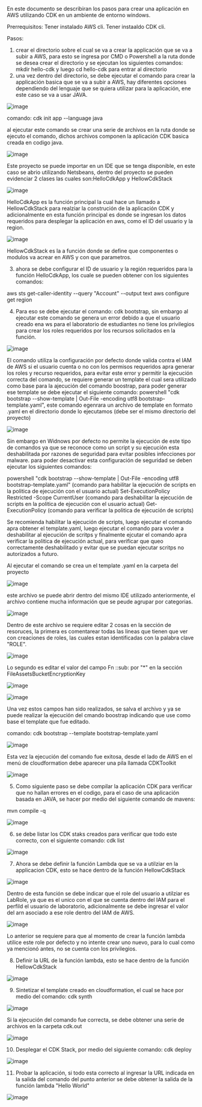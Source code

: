 En este documento se describiran los pasos para crear una aplicación en AWS utilizando CDK en un ambiente de entorno windows.

Prerrequisitos:
Tener instalado AWS cli.
Tener instaaldo CDK cli.

Pasos:
1) crear el directorio sobre el cual se va a crear la applicación que se va a subir a AWS, para esto se ingresa por CMD o Powershell a la ruta donde se desea crear el directorio y se ejecutan los siguientes comandos:
   mkdir hello-cdk y luego cd hello-cdk para entrar al directorio
2) una vez dentro del directorio, se debe ejecutar el comando para crear la applicación basica que se va a subir a AWS, hay diferentes opciones dependiendo del lenguaje que se quiera utilizar para la aplicación, ene este caso se va a usar JAVA.

![image](https://github.com/user-attachments/assets/9bcb57ec-f074-4e0c-9cf0-f480e5184127)

comando: cdk init app --language java

al ejecutar este comando se crear una serie de archivos en la ruta donde se ejecuto el comando, dichos archivos componen la aplicación CDK basica creada en codigo java.

![image](https://github.com/user-attachments/assets/754336f6-cc6b-4aac-a346-ee31610ae20d)


Este proyecto se puede importar en un IDE que se tenga disponible, en este caso se abrio utilizando Netsbeans, dentro del proyecto se pueden evidenciar 2 clases las cuales son:HelloCdkApp y HellowCdkStack

![image](https://github.com/user-attachments/assets/179c2706-fec2-4538-899d-dd95f3e2de53)

HelloCdkApp es la función principal la cual hace un llamado a HellowCdkStack para realziar la construción de la aplicación CDK y adicionalmente en esta función principal es donde se ingresan los datos requeridos para desplegar la aplicación en aws, como el ID del usuario y la region.

![image](https://github.com/user-attachments/assets/955cedca-acd1-4add-9157-0960d29444c6)

HellowCdkStack es la a función donde se define que componentes o modulos va acrear en AWS y con que parametros.

3) ahora se debe configurar el ID de usuario y la región requeridos para la función HelloCdkApp, los cuale se pueden obtener con los siguientes comandos:

aws sts get-caller-identity --query "Account" --output text
aws configure get region

4) Para eso se debe ejecutar el comando: cdk bootstrap, sin embargo al ejecutar este comando se genera un error debido a que el usuario creado ena ws para el laboratorio de estudiantes no tiene los privilegios para crear los roles requeridos por los recursos solicitados en la función.

![image](https://github.com/user-attachments/assets/d2a82b8e-ebd9-49ad-80d7-dbedeca5ea1f)

El comando utiliza la configuración por defecto donde valida contra el IAM de AWS si el usuario cuenta o no con los permisos requeridos apra generar los roles y recurso requeridos, para evitar este error y permitir la ejecución correcta del comando, se requiere generar un template el cual sera utilizado como base para la ajecución del comando boostrap, para poder generar ese template se debe ejecutar el siguiente comando: powershell "cdk bootstrap --show-template | Out-File -encoding utf8 bootstrap-template.yaml", este comando egenrara un archivo de template en formato .yaml en el directorio donde lo ejecutamos (debe ser el mismo directorio del proyecto)

![image](https://github.com/user-attachments/assets/5a86b3e6-e906-4090-a5b9-781b27f3aacc)

Sin embargo en Widnows por defecto no permite la ejecución de este tipo de comandos ya que se reconoce como un script y su ejecución esta deshabilitada por razones de seguridad para evitar posibles infecciones por malware. para poder desactivar esta configuración de seguridad se deben ejecutar los siguientes comandos:

powershell "cdk bootstrap --show-template | Out-File -encoding utf8 bootstrap-template.yaml" (comando para habilitar la ejecución de scripts en la politica de ejecución con el usuario actual)
Set-ExecutionPolicy Restricted -Scope CurrentUser (comando para deshabilitar la ejecución de scripts en la politica de ejecución con el usuario actual)
Get-ExecutionPolicy (comando para verificar la politica de ejecución de scripts)

Se recomienda habilitar la ejecución de scripts, luego ejecutar el comando apra obtener el template.yaml, luego ejecutar el comando para vovler a deshabilitar al ejecución de scritps y finalmente ejcutar el comando apra verificar la politica de ejecución actual, para verificar que queo correctamente deshabilitado y evitar que se puedan ejecutar scritps no autorizados a futuro.

Al ejecutar el comando se crea un el template .yaml en la carpeta del proyecto

![image](https://github.com/user-attachments/assets/0f2b1e05-b44f-420a-b25f-40fea60155ab)

este archivo se puede abrir dentro del mismo IDE utilizado anteriormente, el archivo contiene mucha información que se peude agrupar por categorias.

![image](https://github.com/user-attachments/assets/e8b5487b-37b5-464b-a6de-22508e51b135)

Dentro de este archivo se requiere editar  2 cosas en la sección de resoruces, la primera es comentarear todas las lineas que tienen que ver con creaciones de roles, las cuales estan identificadas con la palabra clave "ROLE".

![image](https://github.com/user-attachments/assets/c71704f8-f5e9-47af-95fe-b844cb6b5722)

Lo segundo es editar el valor del campo Fn ::sub: por "*" en la sección FileAssetsBucketEncryptionKey

![image](https://github.com/user-attachments/assets/c4ada224-df59-4dfe-a66e-b72d191205c9)

![image](https://github.com/user-attachments/assets/144d2eed-f1db-4629-97be-67119e7688de)

Una vez estos campos han sido realizados, se salva el archivo y ya se puede realizar la ejecución del cmando boostrap indicando que use como base el template que fue editado.

comando: cdk bootstrap --template bootstrap-template.yaml

![image](https://github.com/user-attachments/assets/a1c24add-008e-465a-90c8-1c32df3e8627)

Esta vez la ejecución del comando fue exitosa, desde el lado de AWS en el menú de cloudformation debe aparecer una pila llamada CDKToolkit

![image](https://github.com/user-attachments/assets/fc14d44d-d66b-4a12-90cd-cacc167b3867)

5) Como siguiente paso se debe compilar la aplicación CDK para verificar que no hallan errores en el codigo, para el caso de una aplicación basada en JAVA, se hacer por medio del siguiente comando de mavens:

mvn compile -q

![image](https://github.com/user-attachments/assets/4a4f561f-1ad9-4d94-ba26-d1729f1b9d67)

6) se debe listar los CDK staks creados para verificar que todo este correcto, con el siguiente comando: cdk list

![image](https://github.com/user-attachments/assets/b3cfc91e-8f48-4091-b725-709e3e5eaed8)

7) Ahora se debe definir la función Lambda que se va a utilziar en la applicacion CDK, esto se hace dentro de la función HellowCdkStack

![image](https://github.com/user-attachments/assets/4b673b7a-63e8-4ea1-8e53-1bcac1999c55)

Dentro de esta función se debe indicar que el role del usuario a utilziar es LabRole, ya que es el unico con el que se cuenta dentro del IAM para el perfild el usuario de laboratorio, adicionalmente se debe ingresar el valor del arn asociado a ese role dentro del IAM de AWS.

![image](https://github.com/user-attachments/assets/2b985621-a622-43ec-ac2f-554dac63e17f)

Lo anterior se requiere para que al momento de crear la función lambda utilice este role por defecto y no intente crear uno nuevo, para lo cual como ya mencionó antes, no se cuenta con los privilegios.

8) Definir la URL de la función lambda, esto se hace dentro de la función HellowCdkStack

![image](https://github.com/user-attachments/assets/a92a3f6f-3c7a-4ca5-9901-23cf86ecfa92)

9) Sintetizar el template creado en cloudformation, el cual se hace por medio del comando: cdk synth

![image](https://github.com/user-attachments/assets/4094902a-dacf-4baa-b6d5-f812689bb2c2)

Si la ejecución del comando fue correcta, se debe obtener una serie de archivos en la carpeta cdk.out

![image](https://github.com/user-attachments/assets/11fb2b47-0d0e-4b58-abc3-4b676ac9c4a1)

10) Desplegar el CDK Stack, por medio del siguiente comando: cdk deploy

![image](https://github.com/user-attachments/assets/da16a619-a893-4d54-afa8-9e5df4ca40b0)

11) Probar la aplicación, si todo esta correcto al ingresar la URL indicada en la salida del comando del punto anterior se debe obtener la salida de la función lambda "Hello World"

![image](https://github.com/user-attachments/assets/7ed01665-0020-4c01-8917-c8b32a56fbd6)

